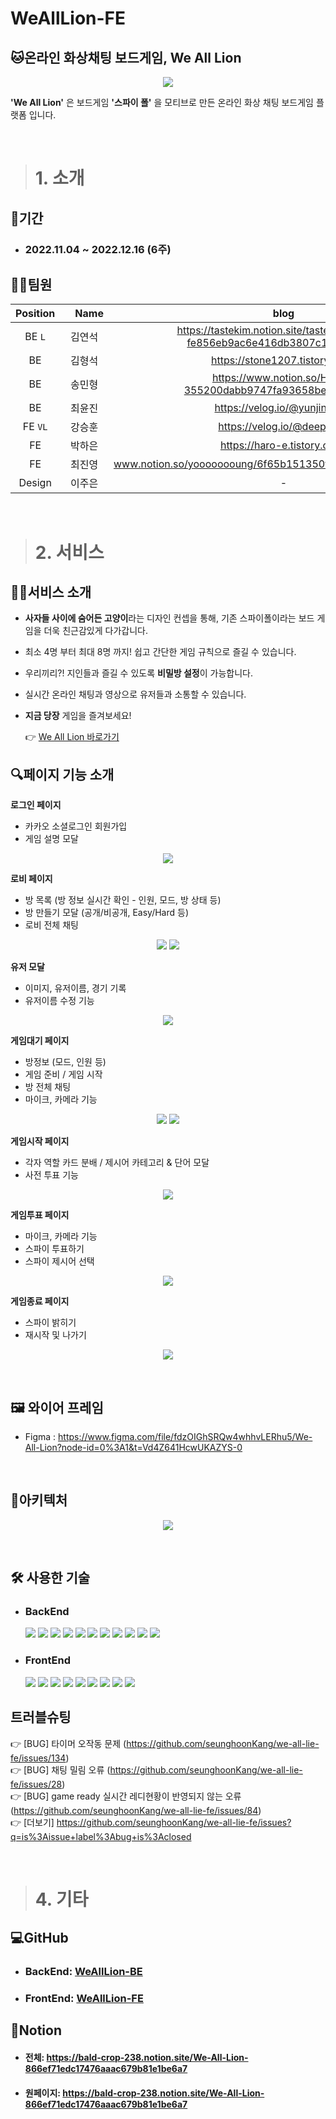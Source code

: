 # WeAllLion-FE

## 🐱온라인 화상채팅 보드게임, We All Lion

<p align="center">
  <img src = "https://user-images.githubusercontent.com/113876583/207038393-fdc23118-2da2-4974-b46e-fbe5fc00956f.jpg" />
</p>


**'We All Lion'** 은 보드게임 **'스파이 폴'** 을 모티브로 만든 온라인 화상 채팅 보드게임 플랫폼 입니다.

<br>

> # 1. 소개 

## 📆기간
- ### 2022.11.04 ~ 2022.12.16 (6주)

## 👨‍💻팀원

|Position|　Name　|blog|Github|
|:------:|:------:|:-------:|:-------:|
|BE `L`|김연석|https://tastekim.notion.site/tastekim_Devlog-fe856eb9ac6e416db3807c12fcab39c5|https://github.com/tastekim|
|BE|김형석|https://stone1207.tistory.com/ |https://github.com/kimhsno1|
|BE|송민형|https://www.notion.so/Home-355200dabb9747fa93658bee658e23d2| https://github.com/Minhyeong-S|
|BE|최윤진|https://velog.io/@yunjin5450|https://github.com/yunjin5450|
|FE `VL`|강승훈|https://velog.io/@deepthink|https://github.com/seunghoonKang|
|FE|박하은|https://haro-e.tistory.com/|https://github.com/parkharoi|
|FE|최진영|www.notion.so/yoooooooung/6f65b151350f486f8696c9090504a15b|https://github.com/yoooooooung|
|Design|이주은|-|**Gmail :** zooni0630@gmail.com|

<br>

> # 2. 서비스

## 👨‍🏫서비스 소개
- **사자들 사이에 숨어든 고양이**라는 디자인 컨셉을 통해, 기존 스파이폴이라는 보드 게임을 더욱 친근감있게 다가갑니다.
- 최소 4명 부터 최대 8명 까지! 쉽고 간단한 게임 규칙으로 즐길 수 있습니다.
- 우리끼리?! 지인들과 즐길 수 있도록 **비밀방 설정**이 가능합니다.
- 실시간 온라인 채팅과 영상으로 유저들과 소통할 수 있습니다.  
- **지금 당장** 게임을 즐겨보세요!

  👉 [We All Lion 바로가기](https://we-all-lie.vercel.app/)


## 🔍페이지 기능 소개

**로그인 페이지**

- 카카오 소셜로그인 회원가입
- 게임 설명 모달

<p align="center">
  <img src = "https://user-images.githubusercontent.com/59612529/207869670-1a563a40-432e-457e-bee6-2e3f1c73c798.gif" />
</p>
  
**로비 페이지**

- 방 목록 (방 정보 실시간 확인 - 인원, 모드, 방 상태 등)
- 방 만들기 모달 (공개/비공개, Easy/Hard 등)
- 로비 전체 채팅

<p align="center">
  <img src = "https://user-images.githubusercontent.com/59612529/207870609-51b3ecc0-2693-4bb6-a190-581acfe27f38.gif" />
  <img src = "https://user-images.githubusercontent.com/59612529/207871097-1b9e2b79-e77a-4a59-90ae-82cf35993995.gif" />
</p>


**유저 모달**

- 이미지, 유저이름, 경기 기록 
- 유저이름 수정 기능

<p align="center">
  <img src = "https://user-images.githubusercontent.com/59612529/207872058-2b85d27d-90b8-4370-aeb3-ad3c80e6ea91.gif" />
</p>

**게임대기 페이지**

- 방정보 (모드, 인원 등)
- 게임 준비 / 게임 시작 
- 방 전체 채팅
- 마이크, 카메라 기능

<p align="center">
  <img src = "https://user-images.githubusercontent.com/59612529/207873664-b85c77ba-6420-483c-bf37-fdf7b35737ef.gif" />
  <img src = "https://user-images.githubusercontent.com/59612529/207871680-5d49d68b-f003-41f0-92a9-9a2621ae37a3.gif" />
</p>
  



**게임시작 페이지**

- 각자 역할 카드 분배 / 제시어 카테고리 & 단어 모달
- 사전 투표 기능

<p align="center">
  <img src = "https://user-images.githubusercontent.com/59612529/207875492-c235e306-5d8a-4b44-895b-ed3aebe6d802.gif" />
</p>


**게임투표 페이지**

- 마이크, 카메라 기능
- 스파이 투표하기
- 스파이 제시어 선택 

<p align="center">
  <img src = "https://user-images.githubusercontent.com/59612529/207876382-0e8e49b4-cc15-478a-8a5e-95283fbbe3a9.gif" />
</p>


**게임종료 페이지**

- 스파이 밝히기
- 재시작 및 나가기

<p align="center">
  <img src = "https://user-images.githubusercontent.com/59612529/207949357-2647f0ed-2fe5-4277-8cae-2147ab19ccf2.gif" />
</p>

<br>




## 🖼️ 와이어 프레임

- Figma : https://www.figma.com/file/fdzOIGhSRQw4whhvLERhu5/We-All-Lion?node-id=0%3A1&t=Vd4Z641HcwUKAZYS-0

<br />

## 🗽아키텍처

<p align="center">
  <img src = "https://user-images.githubusercontent.com/59612529/207881623-c6b3a74f-d463-478d-9a67-464bcc07aef3.png" />
</p>

<br />

## 🛠 사용한 기술

- ### BackEnd   
  <img src="https://img.shields.io/badge/Axios-5A29E4?style=for-the-badge&logo=Axios&logoColor=white"> <img src="https://img.shields.io/badge/JSONWebTokens-000000?style=for-the-badge&logo=JSONWebTokens&logoColor=white"> <img src="https://img.shields.io/badge/Docker-2496ED?style=for-the-badge&logo=Docker&logoColor=white"> <img src="https://img.shields.io/badge/Redis-DC382D?style=for-the-badge&logo=Redis&logoColor=white"> <img src="https://img.shields.io/badge/JavaScript-F7DF1E?style=for-the-badge&logo=JavaScript&logoColor=white"> <img src="https://img.shields.io/badge/Node.js-339933?style=for-the-badge&logo=Node.js&logoColor=white"> <img src="https://img.shields.io/badge/Express-000000?style=for-the-badge&logo=Express&logoColor=white"> <img src="https://img.shields.io/badge/MongoDB-47A248?style=for-the-badge&logo=MongoDB&logoColor=white"> <img src="https://img.shields.io/badge/NGINX-009639?style=for-the-badge&logo=NGINX&logoColor=white"> <img src="https://img.shields.io/badge/Socket.io-010101?style=for-the-badge&logo=Socket.io&logoColor=white"> <img src="https://img.shields.io/badge/WebRTC-F37C20?style=for-the-badge&logo=WebRTC&logoColor=white">

- ### FrontEnd

  <img src="https://img.shields.io/badge/React Router-CA4245?style=for-the-badge&logo=React Router&logoColor=white"> <img src="https://img.shields.io/badge/Tailwind CSS-06B6D4?style=for-the-badge&logo=Tailwind CSS&logoColor=white"> <img src="https://img.shields.io/badge/Axios-5A29E4?style=for-the-badge&logo=Axios&logoColor=white"> <img src="https://img.shields.io/badge/Redux-764ABC?style=for-the-badge&logo=Redux&logoColor=white"> <img src="https://img.shields.io/badge/styled components-DB7093?style=for-the-badge&logo=styled components&logoColor=white"> <img src="https://img.shields.io/badge/Vercel-000000?style=for-the-badge&logo=Vercel&logoColor=white"> <img src="https://img.shields.io/badge/React-61DAFB?style=for-the-badge&logo=React&logoColor=black"> <img src="https://img.shields.io/badge/Socket.io-010101?style=for-the-badge&logo=Socket.io&logoColor=white"> <img src="https://img.shields.io/badge/WebRTC-F37C20?style=for-the-badge&logo=WebRTC&logoColor=white">



## 트러블슈팅 

  👉 [BUG] 타이머 오작동 문제 (https://github.com/seunghoonKang/we-all-lie-fe/issues/134) <br>
  👉 [BUG] 채팅 밀림 오류 (https://github.com/seunghoonKang/we-all-lie-fe/issues/28) <br>
  👉 [BUG] game ready 실시간 레디현황이 반영되지 않는 오류 (https://github.com/seunghoonKang/we-all-lie-fe/issues/84) <br>
  👉 [더보기] https://github.com/seunghoonKang/we-all-lie-fe/issues?q=is%3Aissue+label%3Abug+is%3Aclosed
  


<br>

> # 4. 기타

## 💻GitHub
  - ### BackEnd: [WeAllLion-BE](https://github.com/tastekim/WeAllLie-BE)
  - ### FrontEnd: [WeAllLion-FE](https://github.com/seunghoonKang/we-all-lie-fe)

## 📝Notion
  - #### 전체: https://bald-crop-238.notion.site/We-All-Lion-866ef71edc17476aaac679b81e1be6a7
  - #### 원페이지: https://bald-crop-238.notion.site/We-All-Lion-866ef71edc17476aaac679b81e1be6a7

